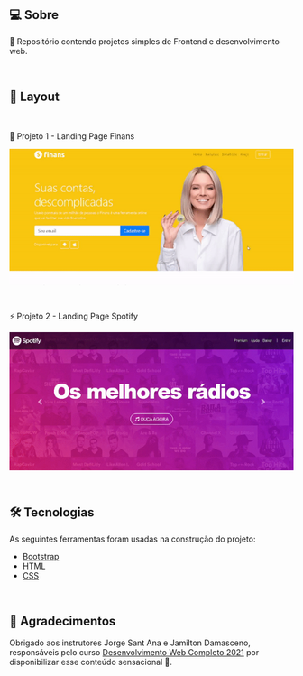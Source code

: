## 💻 Sobre

:speech_balloon: Repositório contendo projetos simples de Frontend e desenvolvimento web.

<br>

## 🎨 Layout

<br>

:rocket: Projeto 1 - Landing Page Finans

<p align="center" style="display: flex; align-items: flex-start; justify-content: center;">
  <img alt="projectWeb" title="#projectWeb" src="./assets/1.gif" width="800px">
</p>

<br>

:zap: Projeto 2 - Landing Page Spotify

<p align="center" style="display: flex; align-items: flex-start; justify-content: center;">
  <img alt="projectWeb" title="#projectWeb" src="./assets/2.gif" width="800px">
</p>

<br>

## 🛠 Tecnologias

As seguintes ferramentas foram usadas na construção do projeto:

- [Bootstrap](https://getbootstrap.com/)
- [HTML](https://developer.mozilla.org/pt-BR/docs/Web/HTML)
- [CSS](https://developer.mozilla.org/pt-BR/docs/Web/CSS)

<br>

## 💜 Agradecimentos

Obrigado aos instrutores Jorge Sant Ana e Jamilton Damasceno, responsáveis pelo curso [Desenvolvimento Web Completo 2021](https://www.udemy.com/course/web-completo/) por disponibilizar esse conteúdo sensacional 🚀.
